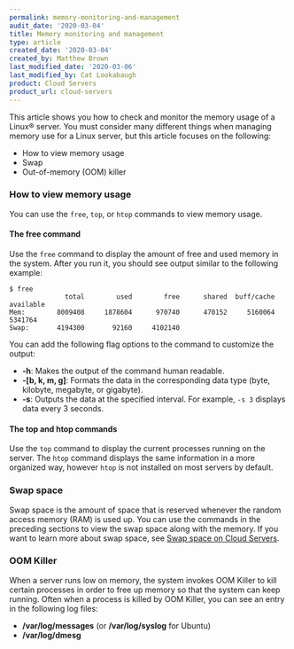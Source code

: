 ```yaml
---
permalink: memory-monitoring-and-management	
audit_date: '2020-03-04'
title: Memory monitoring and management
type: article
created_date: '2020-03-04'
created_by: Matthew Brown
last_modified_date: '2020-03-06'
last_modified_by: Cat Lookabaugh
product: Cloud Servers
product_url: cloud-servers
---
```


This article shows you how to check and monitor the memory usage of a Linux&reg; server. You must
consider many different things when managing memory use for a Linux server, but this article focuses
on the following:

*	How to view memory usage
*	Swap  
*	Out-of-memory (OOM) killer

### How to view memory usage 

You can use the `free`, `top`, or `htop` commands to view memory usage.

#### The free command

Use the `free` command to display the amount of free and used memory in the system. After you 
run it, you should see output similar to the following example:

    $ free
                  total        used        free      shared  buff/cache   available
    Mem:        8009408     1878604      970740      470152     5160064     5341764
    Swap:       4194300       92160     4102140
    
You can add the following flag options to the command to customize the output:

 - **-h**: Makes the output of the command human readable.
 - **-[b, k, m, g]**: Formats the data in the corresponding data type (byte, kilobyte, megabyte, or gigabyte).
 - **-s**: Outputs the data at the specified interval.  For example, `-s 3` displays data every 3 seconds.

#### The top and htop commands

Use the `top` command to display the current processes running on the server. The `htop` command
displays the same information in a more organized way, however `htop` is not installed on most
servers by default.

### Swap space 

Swap space is the amount of space that is reserved whenever the random access memory (RAM) is
used up. You can use the commands in the preceding sections to view the swap space along with the memory. If you
want to learn more about swap space, see
[Swap space on Cloud Servers](https://support.rackspace.com/how-to/swap-space-on-cloud-servers/).

### OOM Killer

When a server runs low on memory, the system invokes OOM Killer to kill certain processes
in order to free up memory so that the system can keep running. Often when a process is
killed by OOM Killer, you can see an entry in the following log files:

- **/var/log/messages** (or **/var/log/syslog** for Ubuntu) 
- **/var/log/dmesg**

